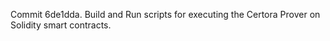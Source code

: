 Commit 6de1dda.                    Build and Run scripts for executing the Certora Prover on Solidity smart contracts.